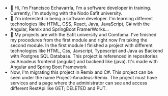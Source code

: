 
- 👋 Hi, I'm Francisco Echavarría, I'm a software developer in training. Currently, I'm studying with the Nodo Eafit university.
- 👀 I'm interested in being a software developer. I'm learning different technologies like HTML, CSS, React, Java, JavaScript, C# with the Angular, Remix and SpringBoot FramerWorks...
- 💞️ My projects are with the Eafit university and Comfama. I've finished my procedures from the first module and right now I'm taking the second module. In the first module I finished a project with different technologies like HTML, Css, Javscript, Typescript and Java as Backend with Postgres SQL Database. This project is referenced in repositories as Amadeus frontend (angular) and backend like (java). It's made with Angular and Spring Boot Framework
- Now, I'm migrating this project in Remix and C#. This project can be seen under the name Project-Amadeus-Remix. The project must have services and a page where the administrator can see and access different RestApi like GET; DELETED and PUT.
<!---
franciscoJoseEchavarria/franciscoJoseEchavarria is a ✨ special ✨ repository because its `README.md` (this file) appears on your GitHub profile.
You can click the Preview link to take a look at your changes.
--->
